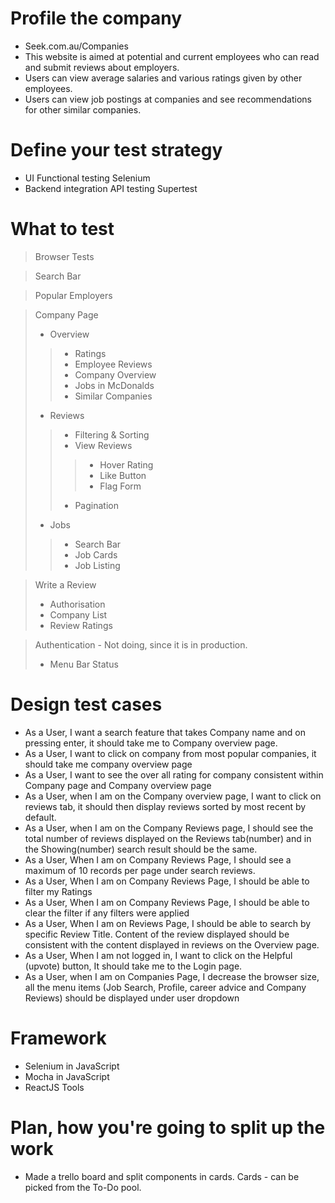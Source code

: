 # Profile the company
- Seek.com.au/Companies
- This website is aimed at potential and current employees who can read and submit reviews about employers. 
- Users can view average salaries and various ratings given by other employees. 
- Users can view job postings at companies and see recommendations for other similar companies.  
# Define your test strategy
- UI Functional testing
   Selenium
- Backend integration API testing
   Supertest
# What to test
>Browser Tests

>Search Bar

>Popular Employers

>Company Page
>- Overview
>>- Ratings
>>- Employee Reviews
>>- Company Overview
>>- Jobs in McDonalds
>>- Similar Companies
>- Reviews
>>- Filtering & Sorting
>>- View Reviews
>>>- Hover Rating
>>>- Like Button
>>>- Flag Form
>>- Pagination
>- Jobs
>>- Search Bar
>>- Job Cards
>>- Job Listing

>Write a Review
>- Authorisation
>- Company List
>- Review Ratings

>Authentication - Not doing, since it is in production.
>- Menu Bar Status
# Design test cases
- As a User, I want a search feature that takes Company name and on pressing enter, it should take me to Company overview page.
- As a User, I want to click on company from most popular companies, it should take me company overview page
- As a User, I want to see the over all rating for company consistent within Company page and Company overview page
- As a User, when I am on the Company overview page,  I want to click on reviews tab, it should then display reviews sorted by most recent by default.
- As a User, when I am on the Company Reviews page, I should see the total number of reviews displayed on the Reviews tab(number) and in the Showing(number) search result should be the same.
- As a User, When I am on Company Reviews Page, I should see a maximum of 10 records per page under search reviews.
- As a User, When I am on Company Reviews Page, I should be able to filter my Ratings
- As a User, When I am on Company Reviews Page, I should be able to clear the filter if any filters were applied
- As a  User, When I am on Reviews Page, I should be able to search by specific Review Title. Content of the review displayed should be consistent with the content displayed in reviews on the Overview page.
- As a User, When I am not logged in, I want to click on the Helpful (upvote) button, It should take me to the Login page.
- As a User, when I am on Companies Page, I decrease the browser size, all the menu items (Job Search, Profile, career advice and Company Reviews) should be displayed under user dropdown
# Framework
- Selenium in JavaScript
- Mocha in JavaScript
- ReactJS Tools
# Plan, how you're going to split up the work
- Made a trello board and split components in cards. Cards - can be picked from the To-Do pool.
